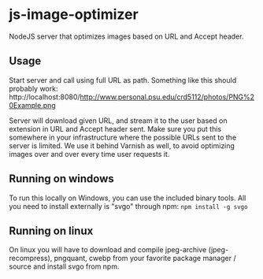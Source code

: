 # js-image-optimizer
NodeJS server that optimizes images based on URL and Accept header.

## Usage
Start server and call using full URL as path. Something like this should probably work:
http://localhost:8080/http://www.personal.psu.edu/crd5112/photos/PNG%20Example.png

Server will download given URL, and stream it to the user based on extension in URL and Accept header sent. Make sure you put this somewhere in your infrastructure where the possible URLs sent to the server is limited. We use it behind Varnish as well, to avoid optimizing images over and over every time user requests it.

## Running on windows 
To run this locally on Windows, you can use the included binary tools. All you need to install externally is "svgo" through npm: `npm install -g svgo`

## Running on linux
On linux you will have to download and compile jpeg-archive (jpeg-recompress), pngquant, cwebp from your favorite package manager / source and install svgo from npm.
